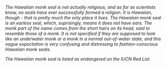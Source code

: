 *The Hawaiian monk seal is not actually religious, and as far as scientists know, no seals have ever successfully formed a religion. It* is *Hawaiian, though - that is pretty much the only place it lives. The Hawaiian monk seal is an earless seal, which, suprisingly, means it does not have ears. The monk part of the name comes from the short hairs on its head, said to resemble those of a monk. It is not specified if they are supposed to look like an underwater monk or a monk in a normal out-of-water state, and this vague expectation is very confusing and distressing to fashion-conscious Hawaiian monk seals.*

*The Hawaiian monk seal is listed as endangered on the IUCN Red List.*
